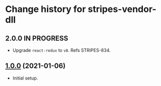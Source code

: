 # Change history for stripes-vendor-dll

## 2.0.0 IN PROGRESS
* Upgrade `react-redux` to `v8`. Refs STRIPES-834.

## [1.0.0](https://github.com/folio-org/stripes-vendor-dll/tree/v1.0.0) (2021-01-06)

* Initial setup.
